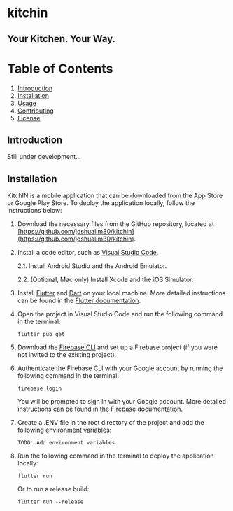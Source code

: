 # kitchin

## Your Kitchen. Your Way.

# Table of Contents
1. [Introduction](#introduction)
2. [Installation](#installation)
3. [Usage](#usage)
4. [Contributing](#contributing)
5. [License](#license)

## Introduction

Still under development...

## Installation

KitchIN is a mobile application that can be downloaded from the App Store or Google Play Store. To deploy the application locally, follow the instructions below:

1. Download the necessary files from the GitHub repository, located at [https://github.com/joshualim30/kitchin](https://github.com/joshualim30/kitchin).

2. Install a code editor, such as [Visual Studio Code](https://code.visualstudio.com/).

    2.1. Install Android Studio and the Android Emulator.

    2.2. (Optional, Mac only) Install Xcode and the iOS Simulator.

3. Install [Flutter](https://flutter.dev/) and [Dart](https://dart.dev/) on your local machine. More detailed instructions can be found in the [Flutter documentation](https://flutter.dev/docs/get-started/install).

4. Open the project in Visual Studio Code and run the following command in the terminal:

    ```
    flutter pub get
    ```

5. Download the [Firebase CLI](https://firebase.google.com/docs/cli) and set up a Firebase project (if you were not invited to the existing project).

6. Authenticate the Firebase CLI with your Google account by running the following command in the terminal:

    ```
    firebase login
    ```

    You will be prompted to sign in with your Google account. More detailed instructions can be found in the [Firebase documentation](https://firebase.google.com/docs/flutter/setup).

7. Create a .ENV file in the root directory of the project and add the following environment variables:

    `TODO: Add environment variables`

8. Run the following command in the terminal to deploy the application locally:

    ```
    flutter run
    ```

    Or to run a release build:

    ```
    flutter run --release
    ```